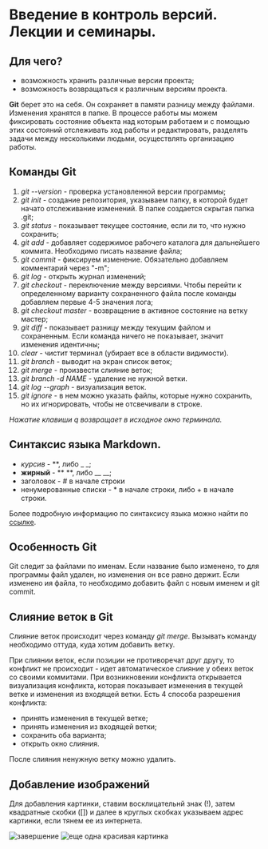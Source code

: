 # Введение в контроль версий. Лекции и семинары.
## Для чего?
* возможность хранить различные версии проекта;
* возможность возвращаться к различным версиям проекта.

**Git** берет это на себя. Он сохраняет в памяти разницу между файлами. Изменения хранятся в папке.
В процессе работы мы можем фиксировать состояние объекта над которым работаем и с помощью этих состояний отслеживать ход работы и редактировать, разделять задачи между несколькими людьми, осуществлять организацию работы.

## Команды Git
1. *git --version* - проверка установленной версии программы;
2. *git init* - создание репозитория, указываем папку, в которой будет начато отслеживание изменений. В папке создается скрытая папка .git;
3. *git status* - показывает текущее состояние, если ли то, что нужно сохранить;
4. *git add* - добавляет содержимое рабочего каталога для дальнейшего коммита. Необходимо писать название файла;
5. *git commit* - фиксируем изменение. Обязательно добавляем комментарий через "-m";
6. *git log* - открыть журнал изменений;
7. *git checkout* - переключение между версиями. Чтобы перейти к определенному варианту сохраненного файла после команды добавляем первые 4-5 значения лога;
8. *git checkout master* - возвращение в активное состояние на ветку мастер;
9. *git diff* - показывает разницу между текущим файлом и сохраненным. Если команда ничего не показывает, значит изменения идентичны;
10. *clear* - чистит терминал (убирает все в области видимости).
11. *git branch* - выводит на экран список веток;
12. *git merge* - произвести слияние веток;
13. *git branch -d NAME* - удаление не нужной ветки.
14. *git log --graph* - визуализация веток.
15. *git ignore* - в нем можно указать файлы, которые нужно сохранить, но их игнорировать, чтобы не отсвечивали в строке.

*Нажатие клавиши q возвращает в исходное окно терминала.*

## Синтаксис языка Markdown.
* *курсив* - **, либо _ _;
* **жирный** - ** **, либо __ __;
* заголовок - # в начале строки
* ненумерованные списки - * в начале строки, либо + в начале строки. 


Более подробную информацию по синтаксису языка можно найти по [ссылке](https://gist.github.com/Jekins/2bf2d0638163f1294637).

## Особенность Git
Git следит за файлами по именам. Если название было изменено, то для программы файл удален, но изменения он все равно держит. Если изменено ия файла, то необходимо добавить файл с новым именем и git commit.

## Слияние веток в Git
Слияние веток происходит через команду *git merge*. Вызывать команду необходимо оттуда, куда хотим добавить ветку.

При слиянии веток, если позиции не противоречат друг другу, то конфликт не происходит - идет автоматическое слияние у обеих веток со своими коммитами.
При возникновении конфликта открывается визуализация конфликта, которая показывает изменения в текущей ветке и изменения из входящей ветки.
Есть 4 способа разрешения конфликта:
* принять изменения в текущей ветке;
* принять изменения из входящей ветки;
* сохранить оба варианта;
* открыть окно слияния.

После слияния ненужную ветку можно удалить.


## Добавление изображений
Для добавления картинки, ставим восклицательнй знак (!), затем квадратные скобки ([]) и далее в круглых скобках указываем адрес картинки, если тянем ее из интернета.

![завершение](https://get.wallhere.com/photo/cherry-blossom-Japan-light-pink-sakura-water-1839719.jpg)
![еще одна красивая картинка](https://ink-project.ru/sites/1-ink-project/photoalbums/17813.jpg)

